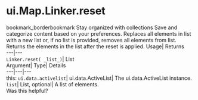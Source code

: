  
#  ui.Map.Linker.reset 
bookmark_borderbookmark Stay organized with collections  Save and categorize content based on your preferences.
Replaces all elements in list with a new list or, if no list is provided, removes all elements from list. 
Returns the elements in the list after the reset is applied.
Usage| Returns  
---|---  
`Linker.reset( _list_)`| List  
Argument| Type| Details  
---|---|---  
this: `ui.data.activelist`| ui.data.ActiveList| The ui.data.ActiveList instance.  
`list`| List, optional| A list of elements.  
Was this helpful?
